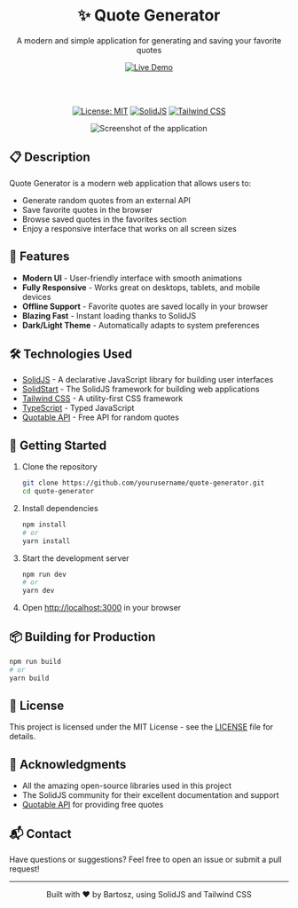 <div align="center">
  <h1>✨ Quote Generator</h1>
  <p>A modern and simple application for generating and saving your favorite quotes</p>

  <a href="https://quote-generator-nine-blue.vercel.app/" target="_blank">
    <img src="https://img.shields.io/badge/Live%20Demo-%F0%9F%9A%80-blue?style=for-the-badge" alt="Live Demo" />
  </a>

  <br /><br />
  
  [![License: MIT](https://img.shields.io/badge/License-MIT-yellow.svg)](https://opensource.org/licenses/MIT)
  [![SolidJS](https://img.shields.io/badge/SolidJS-2c4f7c?style=flat&logo=solid&logoColor=c4c9ff)](https://www.solidjs.com/)
  [![Tailwind CSS](https://img.shields.io/badge/Tailwind_CSS-38B2AC?style=flat&logo=tailwind-css&logoColor=white)](https://tailwindcss.com/)

  ![Screenshot of the application]([https://i.ibb.co/Ldr3C6w4/image.png)
</div>

## 📋 Description

Quote Generator is a modern web application that allows users to:
- Generate random quotes from an external API
- Save favorite quotes in the browser
- Browse saved quotes in the favorites section
- Enjoy a responsive interface that works on all screen sizes

## 🚀 Features

- **Modern UI** - User-friendly interface with smooth animations
- **Fully Responsive** - Works great on desktops, tablets, and mobile devices
- **Offline Support** - Favorite quotes are saved locally in your browser
- **Blazing Fast** - Instant loading thanks to SolidJS
- **Dark/Light Theme** - Automatically adapts to system preferences

## 🛠️ Technologies Used

- [SolidJS](https://www.solidjs.com/) - A declarative JavaScript library for building user interfaces
- [SolidStart](https://start.solidjs.com/) - The SolidJS framework for building web applications
- [Tailwind CSS](https://tailwindcss.com/) - A utility-first CSS framework
- [TypeScript](https://www.typescriptlang.org/) - Typed JavaScript
- [Quotable API](https://github.com/lukePeavey/quotable) - Free API for random quotes

## 🚀 Getting Started

1. Clone the repository
   ```bash
   git clone https://github.com/yourusername/quote-generator.git
   cd quote-generator
   ```

2. Install dependencies
   ```bash
   npm install
   # or
   yarn install
   ```

3. Start the development server
   ```bash
   npm run dev
   # or
   yarn dev
   ```

4. Open [http://localhost:3000](http://localhost:3000) in your browser

## 📦 Building for Production

```bash
npm run build
# or
yarn build
```

## 📝 License

This project is licensed under the MIT License - see the [LICENSE](LICENSE) file for details.

## 🙏 Acknowledgments

- All the amazing open-source libraries used in this project
- The SolidJS community for their excellent documentation and support
- [Quotable API](https://github.com/lukePeavey/quotable) for providing free quotes

## 📬 Contact

Have questions or suggestions? Feel free to open an issue or submit a pull request!

---

<div align="center">
  Built with ❤️ by Bartosz, using SolidJS and Tailwind CSS
</div>
